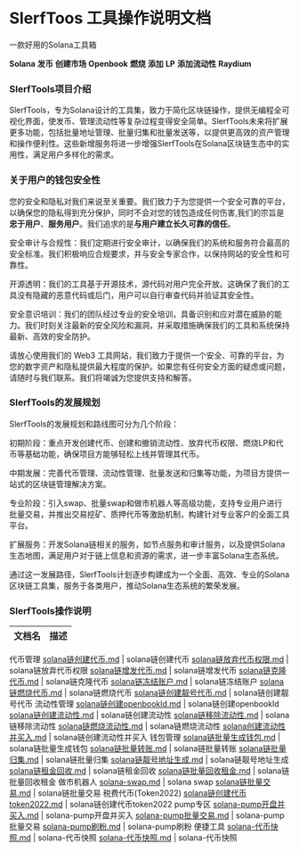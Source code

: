 # SlerfToos 工具操作说明文档

一款好用的Solana工具箱

**Solana**  **发币** **创建市场** **Openbook** **燃烧** **添加** **LP** **添加流动性** **Raydium**

### SlerfTools项目介绍

SlerfTools，专为Solana设计的工具集，致力于简化区块链操作，提供无编程全可视化界面，使发币、管理流动性等复杂过程变得安全简单。SlerfTools未来将扩展更多功能，包括批量地址管理、批量归集和批量发送等，以提供更高效的资产管理和操作便利性。这些新增服务将进一步增强SlerfTools在Solana区块链生态中的实用性，满足用户多样化的需求。 

### 关于用户的钱包安全性

您的安全和隐私对我们来说至关重要。我们致力于为您提供一个安全可靠的平台，以确保您的隐私得到充分保护，同时不会对您的钱包造成任何伤害,我们的宗旨是**忠于用户**、**服务用户**。我们追求的是**与用户建立长久可靠的信任**。

安全审计与合规性：我们定期进行安全审计，以确保我们的系统和服务符合最高的安全标准。我们积极响应合规要求，并与安全专家合作，以保持网站的安全性和可靠性。

开源透明：我们的工具基于开源技术，源代码对用户完全开放。这确保了我们的工具没有隐藏的恶意代码或后门，用户可以自行审查代码并验证其安全性。

安全意识培训：我们的团队经过专业的安全培训，具备识别和应对潜在威胁的能力。我们时刻关注最新的安全风险和漏洞，并采取措施确保我们的工具和系统保持最新、高效的安全防护。

请放心使用我们的 Web3 工具网站，我们致力于提供一个安全、可靠的平台，为您的数字资产和隐私提供最大程度的保护。如果您有任何安全方面的疑虑或问题，请随时与我们联系。我们将竭诚为您提供支持和解答。


### SlerfTools的发展规划
SlerfTools的发展规划和路线图可分为几个阶段：

初期阶段：重点开发创建代币、创建和撤销流动性、放弃代币权限、燃烧LP和代币等基础功能，确保项目方能够轻松上线并管理其代币。

中期发展：完善代币管理、流动性管理、批量发送和归集等功能，为项目方提供一站式的区块链管理解决方案。

专业阶段：引入swap、批量swap和做市机器人等高级功能，支持专业用户进行批量交易，并推出交易挖矿、质押代币等激励机制，构建针对专业客户的全面工具平台。

扩展服务：开发Solana链相关的服务，如节点服务和审计服务，以及提供Solana生态地图，满足用户对于链上信息和资源的需求，进一步丰富Solana生态系统。

通过这一发展路径，SlerfTools计划逐步构建成为一个全面、高效、专业的Solana区块链工具集，服务于各类用户，推动Solana生态系统的繁荣发展。

### SlerfTools操作说明

文档名 | 描述 
------------ | ------------
代币管理
[solana链创建代币.md](./doc-cn/createToken.md)     | solana链创建代币
[solana链放弃代币权限.md](./doc-cn/revokeToken.md)   | solana链放弃代币权限
[solana链增发代币.md](./doc-cn/token-mint.md)     | solana链增发代币
[solana链克隆代币.md](./doc-cn/token-clone.md)     | solana链克隆代币
[solana链冻结账户.md](./doc-cn/freeze-account.md)     | solana链冻结账户
[solana链燃烧代币.md](./doc-cn/token-burner.md)     | solana链燃烧代币
[solana链创建靓号代币.md](./doc-cn/token-vanity-creator.md)     | solana链创建靓号代币
流动性管理
[solana链创建openbookId.md](./doc-cn/createOpenbook.md) | solana链创建openbookId
[solana链创建流动性.md](./doc-cn/addLP.md)         | solana链创建流动性
[solana链移除流动性.md](./doc-cn/remoteLP.md) | solana链移除流动性
[solana链燃烧流动性.md](./doc-cn/burnLP.md) | solana链燃烧流动性
[solana创建流动性并买入.md](./doc-cn/liquidity-create-and-buy-token.md) | solana链创建流动性并买入
钱包管理
[solana链批量生成钱包.md](./doc-cn/wallet-creator.md) | solana链批量生成钱包
[solana链批量转账.md](./doc-cn/batch-transfer.md) | solana链批量转账
[solana链批量归集.md](./doc-cn/multi-collector.md) | solana链批量归集
[solana链靓号地址生成.md](./doc-cn/vanity-address-generator.md) | solana链靓号地址生成
[solana链租金回收.md](./doc-cn/close-account.md) | solana链租金回收
[solana链批量回收租金.md](./doc-cn/batch-incinerator.md) | solana链批量回收租金
做市机器人
[solana-swap.md](./doc-cn/swap.md) | solana swap
[solana链批量交易.md](./doc-cn/multi-swap.md) | solana链批量交易
税费代币(Token2022)
[solana链创建代币token2022.md](./doc-cn/tax-token-creator.md) | solana链创建代币token2022
pump专区
[solana-pump开盘并买入.md](./doc-cn/pump-launch-and-buy-token.md) | solana-pump开盘并买入
[solana-pump批量交易.md](./doc-cn/pump-volume-bot.md) | solana-pump批量交易
[solana-pump刷粉.md](./doc-cn/pump-follow-bot.md) | solana-pump刷粉
便捷工具
[solana-代币快照.md](./doc-cn/snapshot-token-holders.md) | solana-代币快照
[solana-代币快照.md](./doc-cn/wsol-converter.md) | solana-代币快照
